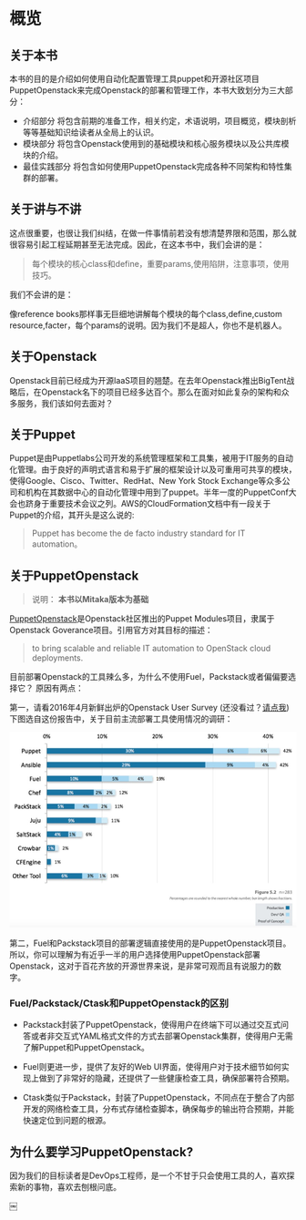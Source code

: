 # 概览

 
## 关于本书
本书的目的是介绍如何使用自动化配置管理工具puppet和开源社区项目PuppetOpenstack来完成Openstack的部署和管理工作，本书大致划分为三大部分：

* 介绍部分 将包含前期的准备工作，相关约定，术语说明，项目概览，模块剖析等等基础知识给读者从全局上的认识。
* 模块部分 将包含Openstack使用到的基础模块和核心服务模块以及公共库模块的介绍。
* 最佳实践部分 将包含如何使用PuppetOpenstack完成各种不同架构和特性集群的部署。


## 关于讲与不讲

这点很重要，也很让我们纠结，在做一件事情前若没有想清楚界限和范围，那么就很容易引起工程延期甚至无法完成。因此，在这本书中，我们会讲的是：

> 每个模块的核心class和define，重要params,使用陷阱，注意事项，使用技巧。

我们不会讲的是：

   像reference books那样事无巨细地讲解每个模块的每个class,define,custom resource,facter，每个params的说明。因为我们不是超人，你也不是机器人。



## 关于Openstack

Openstack目前已经成为开源IaaS项目的翘楚。在去年Openstack推出BigTent战略后，在Openstack名下的项目已经多达百个。那么在面对如此复杂的架构和众多服务，我们该如何去面对？



## 关于Puppet

Puppet是由Puppetlabs公司开发的系统管理框架和工具集，被用于IT服务的自动化管理。由于良好的声明式语言和易于扩展的框架设计以及可重用可共享的模块，使得Google、Cisco、Twitter、RedHat、New York Stock Exchange等众多公司和机构在其数据中心的自动化管理中用到了puppet。半年一度的PuppetConf大会也跻身于重要技术会议之列。AWS的CloudFormation文档中有一段关于Puppet的介绍，其开头是这么说的:

> Puppet has become the de facto industry standard for IT automation。



## 关于PuppetOpenstack


> 说明： **本书以Mitaka版本为基础**

[PuppetOpenstack](https://wiki.openstack.org/wiki/Puppet)是Openstack社区推出的Puppet Modules项目，隶属于Openstack Goverance项目。引用官方对其目标的描述：

> to bring scalable and reliable IT automation to OpenStack cloud deployments.


目前部署Openstack的工具辣么多，为什么不使用Fuel，Packstack或者偏偏要选择它？
原因有两点：

第一，请看2016年4月新鲜出炉的Openstack User Survey (还没看过？[请点我](https://www.openstack.org/user-survey/survey-2016-q1/landing))
下图选自这份报告中，关于目前主流部署工具使用情况的调研：

![](../images/01/puppet.png)

第二，Fuel和Packstack项目的部署逻辑直接使用的是PuppetOpenstack项目。所以，你可以理解为有近乎一半的用户选择使用PuppetOpenstack部署Openstack，这对于百花齐放的开源世界来说，是非常可观而且有说服力的数字。

### Fuel/Packstack/Ctask和PuppetOpenstack的区别

- Packstack封装了PuppetOpenstack，使得用户在终端下可以通过交互式问答或者非交互式YAML格式文件的方式去部署Openstack集群，使得用户无需了解Puppet和PuppetOpenstack。

- Fuel则更进一步，提供了友好的Web UI界面，使得用户对于技术细节如何实现上做到了非常好的隐藏，还提供了一些健康检查工具，确保部署符合预期。

- Ctask类似于Packstack，封装了PuppetOpenstack，不同点在于整合了内部开发的网络检查工具，分布式存储检查脚本，确保每步的输出符合预期，并能快速定位到问题的根源。

## 为什么要学习PuppetOpenstack?

因为我们的目标读者是DevOps工程师，是一个不甘于只会使用工具的人，喜欢探索新的事物，喜欢去刨根问底。

￼
